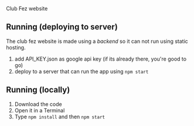 Club Fez website

## Running (deploying to server)
The club fez website is made using a *backend* so it can not run using static hosting.

1. add API_KEY.json as google api key (if its already there, you're good to go)
2. deploy to a server that can run the app using `npm start`

## Running (locally)
1. Download the code
2. Open it in a Terminal
3. Type `npm install` and then `npm start`